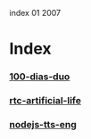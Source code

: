 <permalink>index</permalink>
<month>01</month>
<year>2007</year>

# Index

### [100-dias-duo](http://www.adelriosantiago.com/100-dias-duo)

### [rtc-artificial-life](http://www.adelriosantiago.com/rtc-artificial-life)

### [nodejs-tts-eng](http://www.adelriosantiago.com/nodejs-tts-eng)
